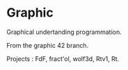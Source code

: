 # Graphic

Graphical undertanding programmation.

From the graphic 42 branch.

Projects : FdF, fract'ol, wolf3d, Rtv1, Rt.
